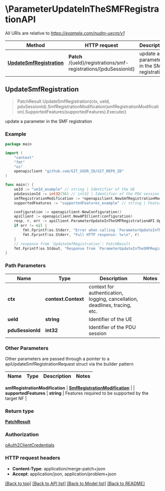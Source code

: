 # \ParameterUpdateInTheSMFRegistrationAPI

All URIs are relative to *https://example.com/nudm-uecm/v1*

Method | HTTP request | Description
------------- | ------------- | -------------
[**UpdateSmfRegistration**](ParameterUpdateInTheSMFRegistrationAPI.md#UpdateSmfRegistration) | **Patch** /{ueId}/registrations/smf-registrations/{pduSessionId} | update a parameter in the SMF registration



## UpdateSmfRegistration

> PatchResult UpdateSmfRegistration(ctx, ueId, pduSessionId).SmfRegistrationModification(smfRegistrationModification).SupportedFeatures(supportedFeatures).Execute()

update a parameter in the SMF registration

### Example

```go
package main

import (
	"context"
	"fmt"
	"os"
	openapiclient "github.com/GIT_USER_ID/GIT_REPO_ID"
)

func main() {
	ueId := "ueId_example" // string | Identifier of the UE
	pduSessionId := int32(56) // int32 | Identifier of the PDU session
	smfRegistrationModification := *openapiclient.NewSmfRegistrationModification("SmfInstanceId_example") // SmfRegistrationModification | 
	supportedFeatures := "supportedFeatures_example" // string | Features required to be supported by the target NF (optional)

	configuration := openapiclient.NewConfiguration()
	apiClient := openapiclient.NewAPIClient(configuration)
	resp, r, err := apiClient.ParameterUpdateInTheSMFRegistrationAPI.UpdateSmfRegistration(context.Background(), ueId, pduSessionId).SmfRegistrationModification(smfRegistrationModification).SupportedFeatures(supportedFeatures).Execute()
	if err != nil {
		fmt.Fprintf(os.Stderr, "Error when calling `ParameterUpdateInTheSMFRegistrationAPI.UpdateSmfRegistration``: %v\n", err)
		fmt.Fprintf(os.Stderr, "Full HTTP response: %v\n", r)
	}
	// response from `UpdateSmfRegistration`: PatchResult
	fmt.Fprintf(os.Stdout, "Response from `ParameterUpdateInTheSMFRegistrationAPI.UpdateSmfRegistration`: %v\n", resp)
}
```

### Path Parameters


Name | Type | Description  | Notes
------------- | ------------- | ------------- | -------------
**ctx** | **context.Context** | context for authentication, logging, cancellation, deadlines, tracing, etc.
**ueId** | **string** | Identifier of the UE | 
**pduSessionId** | **int32** | Identifier of the PDU session | 

### Other Parameters

Other parameters are passed through a pointer to a apiUpdateSmfRegistrationRequest struct via the builder pattern


Name | Type | Description  | Notes
------------- | ------------- | ------------- | -------------


 **smfRegistrationModification** | [**SmfRegistrationModification**](SmfRegistrationModification.md) |  | 
 **supportedFeatures** | **string** | Features required to be supported by the target NF | 

### Return type

[**PatchResult**](PatchResult.md)

### Authorization

[oAuth2ClientCredentials](../README.md#oAuth2ClientCredentials)

### HTTP request headers

- **Content-Type**: application/merge-patch+json
- **Accept**: application/json, application/problem+json

[[Back to top]](#) [[Back to API list]](../README.md#documentation-for-api-endpoints)
[[Back to Model list]](../README.md#documentation-for-models)
[[Back to README]](../README.md)

